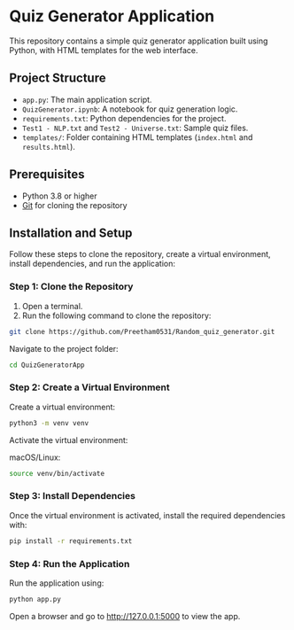 # Quiz Generator Application

This repository contains a simple quiz generator application built using Python, with HTML templates for the web interface.

## Project Structure
- `app.py`: The main application script.
- `QuizGenerator.ipynb`: A notebook for quiz generation logic.
- `requirements.txt`: Python dependencies for the project.
- `Test1 - NLP.txt` and `Test2 - Universe.txt`: Sample quiz files.
- `templates/`: Folder containing HTML templates (`index.html` and `results.html`).

## Prerequisites
- Python 3.8 or higher
- [Git](https://git-scm.com/) for cloning the repository

## Installation and Setup

Follow these steps to clone the repository, create a virtual environment, install dependencies, and run the application:

### Step 1: Clone the Repository
1. Open a terminal.
2. Run the following command to clone the repository:
```bash
git clone https://github.com/Preetham0531/Random_quiz_generator.git
```
Navigate to the project folder:
```bash
cd QuizGeneratorApp
```
### Step 2: Create a Virtual Environment
Create a virtual environment:

```bash
python3 -m venv venv
```
Activate the virtual environment:

macOS/Linux:
```bash
source venv/bin/activate
```
### Step 3: Install Dependencies
Once the virtual environment is activated, install the required dependencies with:

```bash
pip install -r requirements.txt
```
### Step 4: Run the Application
Run the application using:

```bash
python app.py
```
Open a browser and go to http://127.0.0.1:5000 to view the app.
